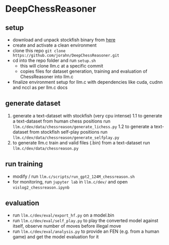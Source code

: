 # DeepChessReasoner

## setup
- download and unpack stockfish binary from [here](https://github.com/official-stockfish/Stockfish)
- create and activate a clean environment
- clone this repo `git clone https://github.com/jorahn/DeepChessReasoner.git`
- cd into the repo folder and run `setup.sh`
  - this will clone llm.c at a specific commit
  - copies files for dataset generation, training and evaluation of ChessReasoner into llm.c
- finalize environment setup for llm.c with dependencies like cuda, cudnn and nccl as per llm.c docs

## generate dataset
1. generate a text-dataset with stockfish (very cpu intense)
  1.1 to generate a text-dataset from human chess positions run `llm.c/dev/data/chessreason/generate_lichess.py`
  1.2 to generate a text-dataset from stockfish self-play positions run `llm.c/dev/data/chessreason/generate_selfplay.py`
2. to generate llm.c train and valid files (.bin) from a text-dataset run `llm.c/dev/data/chessreason.py`

## run training
- modify / run `llm.c/scripts/run_gpt2_124M_chessreason.sh`
- for monitoring, run `jupyter lab` in `llm.c/dev/` and open `vislog2_chessreason.ipynb`

## evaluation
- run `llm.c/dev/eval/export_hf.py` on a model.bin
- run `llm.c/dev/eval/self_play.py` to play the converted model against itself, observe number of moves before illegal move
- run `llm.c/dev/eval/analysis.py` to provide an FEN (e.g. from a human game) and get the model evaluation for it